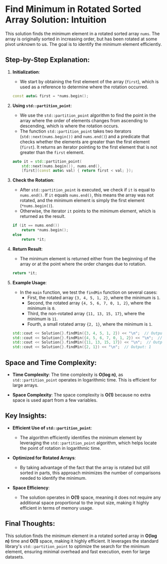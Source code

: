 # Find Minimum in Rotated Sorted Array Solution: Intuition

This solution finds the minimum element in a rotated sorted array `nums`. The array is originally sorted in increasing order, but has been rotated at some pivot unknown to us. The goal is to identify the minimum element efficiently.

## Step-by-Step Explanation:

1. **Initialization**:
   - We start by obtaining the first element of the array (`first`), which is used as a reference to determine where the rotation occurred. 
   
   ```cpp
   const auto& first = *nums.begin();
   ```

2. **Using `std::partition_point`**:
   - We use the `std::partition_point` algorithm to find the point in the array where the order of elements changes from ascending to descending, which is where the rotation occurs.
   - The function `std::partition_point` takes two iterators (`std::next(nums.begin())` and `nums.end()`) and a predicate that checks whether the elements are greater than the first element (`first`). It returns an iterator pointing to the first element that is not greater than the `first` element.

   ```cpp
   auto it = std::partition_point(
       std::next(nums.begin()), nums.end(),
       [first](const auto& val) { return first < val; });
   ```

3. **Check the Rotation**:
   - After `std::partition_point` is executed, we check if `it` is equal to `nums.end()`. If `it` equals `nums.end()`, this means the array was not rotated, and the minimum element is simply the first element (`*nums.begin()`).
   - Otherwise, the iterator `it` points to the minimum element, which is returned as the result.

   ```cpp
   if (it == nums.end())
       return *nums.begin();
   else
       return *it;
   ```

4. **Return Result**:
   - The minimum element is returned either from the beginning of the array or at the point where the order changes due to rotation.

   ```cpp
   return *it;
   ```

5. **Example Usage**:
   - In the `main` function, we test the `findMin` function on several cases:
     - First, the rotated array `{3, 4, 5, 1, 2}`, where the minimum is `1`.
     - Second, the rotated array `{4, 5, 6, 7, 0, 1, 2}`, where the minimum is `0`.
     - Third, the non-rotated array `{11, 13, 15, 17}`, where the minimum is `11`.
     - Fourth, a small rotated array `{2, 1}`, where the minimum is `1`.

   ```cpp
   std::cout << Solution{}.findMin({3, 4, 5, 1, 2}) << "\n";  // Output: 1
   std::cout << Solution{}.findMin({4, 5, 6, 7, 0, 1, 2}) << "\n";  // Output: 0
   std::cout << Solution{}.findMin({11, 13, 15, 17}) << "\n";  // Output: 11
   std::cout << Solution{}.findMin({2, 1}) << "\n";  // Output: 1
   ```

## Space and Time Complexity:

- **Time Complexity**: The time complexity is **O(log n)**, as `std::partition_point` operates in logarithmic time. This is efficient for large arrays.
  
- **Space Complexity**: The space complexity is **O(1)** because no extra space is used apart from a few variables.

## Key Insights:

- **Efficient Use of `std::partition_point`**:
  - The algorithm efficiently identifies the minimum element by leveraging the `std::partition_point` algorithm, which helps locate the point of rotation in logarithmic time.

- **Optimized for Rotated Arrays**:
  - By taking advantage of the fact that the array is rotated but still sorted in parts, this approach minimizes the number of comparisons needed to identify the minimum.

- **Space Efficiency**:
  - The solution operates in **O(1)** space, meaning it does not require any additional space proportional to the input size, making it highly efficient in terms of memory usage.

## Final Thoughts:

This solution finds the minimum element in a rotated sorted array in **O(log n)** time and **O(1)** space, making it highly efficient. It leverages the standard library's `std::partition_point` to optimize the search for the minimum element, ensuring minimal overhead and fast execution, even for large datasets.
